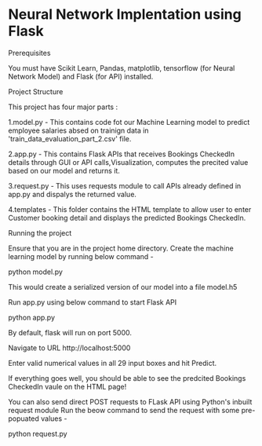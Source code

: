 # Neural Network Implentation using Flask

Prerequisites

You must have Scikit Learn, Pandas, matplotlib, tensorflow (for Neural Network Model) and Flask (for API) installed.

Project Structure

This project has four major parts :

1.model.py - This contains code fot our Machine Learning model to predict employee salaries absed on trainign data in 'train_data_evaluation_part_2.csv' file.

2.app.py - This contains Flask APIs that receives Bookings CheckedIn details through GUI or API calls,Visualization, computes the precited value based on our model and returns it.

3.request.py - This uses requests module to call APIs already defined in app.py and dispalys the returned value.

4.templates - This folder contains the HTML template to allow user to enter Customer booking detail and displays the predicted Bookings CheckedIn.

Running the project

Ensure that you are in the project home directory. Create the machine learning model by running below command -

python model.py

This would create a serialized version of our model into a file model.h5

Run app.py using below command to start Flask API

python app.py

By default, flask will run on port 5000.

Navigate to URL http://localhost:5000

Enter valid numerical values in all 29 input boxes and hit Predict.

If everything goes well, you should be able to see the predcited Bookings CheckedIn vaule on the HTML page!

You can also send direct POST requests to FLask API using Python's inbuilt request module Run the beow command to send the request with some pre-popuated values -

python request.py
